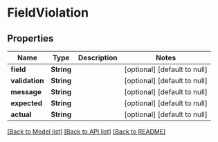 # FieldViolation
## Properties

| Name | Type | Description | Notes |
|------------ | ------------- | ------------- | -------------|
| **field** | **String** |  | [optional] [default to null] |
| **validation** | **String** |  | [optional] [default to null] |
| **message** | **String** |  | [optional] [default to null] |
| **expected** | **String** |  | [optional] [default to null] |
| **actual** | **String** |  | [optional] [default to null] |

[[Back to Model list]](../README.md#documentation-for-models) [[Back to API list]](../README.md#documentation-for-api-endpoints) [[Back to README]](../README.md)

